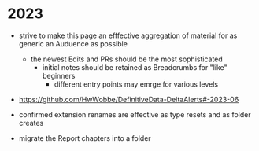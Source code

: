 # 2023

* strive to make this page an efffective aggregation of material for as generic an Auduence as possible
  * the newest Edits and PRs should be the most sophisticated
    * initial notes should be retained as Breadcrumbs for "like" beginners
      * different entry points may emrge for various levels
* https://github.com/HwWobbe/DefinitiveData-DeltaAlerts#-2023-06
* confirmed extension renames are effective as type resets and as folder creates

* migrate the Report chapters into a folder
